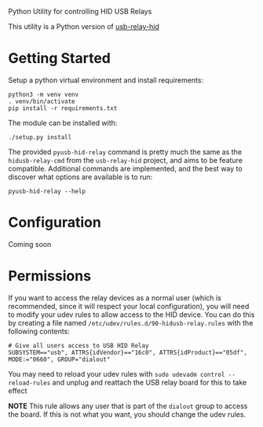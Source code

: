Python Utility for controlling HID USB Relays

This utility is a Python version of [usb-relay-hid](https://github.com/pavel-a/usb-relay-hid)

# Getting Started

Setup a python virtual environment and install requirements:

```shell
python3 -m venv venv
. venv/bin/activate
pip install -r requirements.txt
```

The module can be installed with:

```shell
./setup.py install
```

The provided `pyusb-hid-relay` command is pretty much the same as the
`hidusb-relay-cmd` from the `usb-relay-hid` project, and aims to be feature
compatible. Additional commands are implemented, and the best way to discover
what options are available is to run:

```shell
pyusb-hid-relay --help
```

# Configuration

Coming soon

# Permissions

If you want to access the relay devices as a normal user (which is recommended,
since it will respect your local configuration), you will need to modify your
udev rules to allow access to the HID device. You can do this by creating a
file named `/etc/udev/rules.d/90-hidusb-relay.rules` with the following
contents:

```
# Give all users access to USB HID Relay
SUBSYSTEM=="usb", ATTRS{idVendor}=="16c0", ATTRS{idProduct}=="05df", MODE:="0660", GROUP="dialout"
```

You may need to reload your udev rules with `sudo udevadm control
--reload-rules` and unplug and reattach the USB relay board for this to take
effect

**NOTE** This rule allows any user that is part of the `dialout` group to
access the board. If this is not what you want, you should change the udev
rules.

